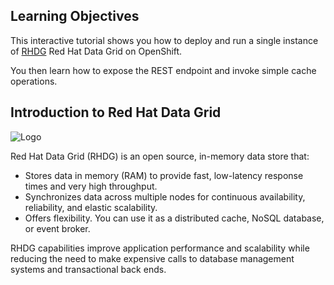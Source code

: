 ## Learning Objectives

This interactive tutorial shows you how to deploy and run a single instance of [RHDG](https://www.redhat.com/en/technologies/jboss-middleware/data-grid) Red Hat Data Grid on OpenShift.

You then learn how to expose the REST endpoint and invoke simple cache operations.

## Introduction to Red Hat Data Grid

![Logo](/openshift/assets/middleware/rhoar-getting-started-rhdg/rhdg-logo.jpg)

Red Hat Data Grid (RHDG) is an open source, in-memory data store that:

* Stores data in memory (RAM) to provide fast, low-latency response times and very high throughput.
* Synchronizes data across multiple nodes for continuous availability, reliability, and elastic scalability.
* Offers flexibility. You can use it as a distributed cache, NoSQL database, or event broker.

RHDG capabilities improve application performance and scalability while reducing the need to make expensive calls to database management systems and transactional back ends.
